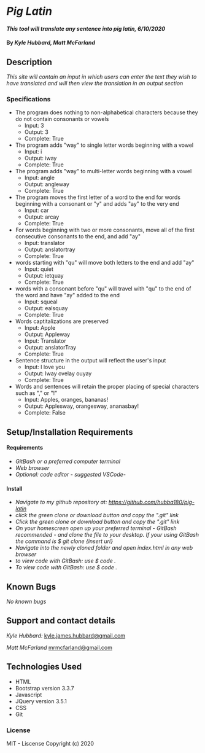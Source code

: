 # _Pig Latin_
#### _This tool will translate any sentence into pig latin, 6/10/2020_
#### By _**Kyle Hubbard, Matt McFarland**_
## Description
_This site will contain an input in which users can enter the text they wish to have translated and will then view the translation in an output section_

### Specifications
* The program does nothing to non-alphabetical characters because they do not contain consonants or vowels
  - Input: 3
  - Output: 3
  - Complete: True
* The program adds "way" to single letter words beginning with a vowel
  - Input: i
  - Output: iway
  - Complete: True
* The program adds "way" to multi-letter words beginning with a vowel
  - Input: angle
  - Output: angleway
  - Complete: True
* The program moves the first letter of a word to the end for words beginning with a consonant or "y" and adds "ay" to the very end
  - Input: car
  - Output: arcay
  - Complete: True
* For words beginning with two or more consonants, move all of the first consecutive consonants to the end, and add "ay"
  - Input: translator
  - Output: anslatortray
  - Complete: True
* words starting with "qu" will move both letters to the end and add "ay" 
  - Input: quiet
  - Output: ietquay
  - Complete: True
* words with a consonant before "qu" will travel with "qu" to the end of the word and have "ay" added to the end
  - Input: squeal
  - Output: ealsquay
  - Complete: True
* Words captitalizations are preserved
  - Input: Apple
  - Output: Appleway
  - Input: Translator
  - Output: anslatorTray
  - Complete: True
* Sentence structure in the output will reflect the user's input
  - Input: I love you
  - Output: Iway ovelay ouyay
  - Complete: True
* Words and sentences will retain the proper placing of special characters such as "," or "!" 
  - Input: Apples, oranges, bananas!
  - Output: Applesway, orangesway, ananasbay!
  - Complete: False


## Setup/Installation Requirements
#### Requirements
* _GitBash or a preferred computer terminal_
* _Web browser_
* _Optional: code editor - suggested VSCode-_
#### Install
* _Navigate to my github repository at: https://github.com/hubba180/pig-latin_
* _click the green clone or download button and copy the ".git" link_
* _Click the green clone or download button and copy the ".git" link_
* _On your homescreen open up your preferred terminal - GitBash recommended - and clone the file to your desktop. If your using GitBash the command is $ git clone {insert url}_
* _Navigate into the newly cloned folder and open index.html in any web browser_
* _to view code with GitBash: use $ code ._
* _To view code with GitBash: use $ code ._
## Known Bugs
_No known bugs_
## Support and contact details
_Kyle Hubbard:_
kyle.james.hubbard@gmail.com

_Matt McFarland_
mrmcfarland@gmail.com

## Technologies Used
* HTML
* Bootstrap version 3.3.7
* Javascript
* JQuery version 3.5.1
* CSS
* Git
### License
MIT - Liscense
Copyright (c) 2020 